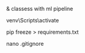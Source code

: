 
& classess with ml pipeline 

venv\Scripts\activate

pip freeze > requirements.txt

nano .gitignore

